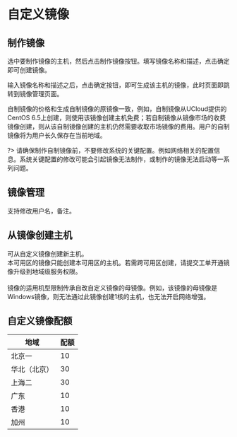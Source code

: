 

# 自定义镜像

## 制作镜像

选中要制作镜像的主机，然后点击制作镜像按钮。填写镜像名称和描述，点击确定即可创建镜像。

输入镜像名称和描述之后，点击确定按钮，即可生成该主机的镜像，此时页面即跳转到镜像管理页面。

自制镜像的价格和生成自制镜像的原镜像一致，例如，自制镜像从UCloud提供的CentOS
6.5上创建，则使用该镜像创建主机免费；若自制镜像从镜像市场的收费镜像创建，则从该自制镜像创建的主机仍然需要收取市场镜像的费用。用户的自制镜像将为用户长久保存在当前地域。<br>

?> 请确保制作自制镜像前，不要修改系统的关键配置。例如网络相关的配置信息。系统关键配置的修改可能会引起镜像无法制作，或制作的镜像无法启动等一系列问题。

## 镜像管理

支持修改用户名，备注。

## 从镜像创建主机

可从自定义镜像创建新主机。<br>
本可用区的镜像只能创建本可用区的主机。若需跨可用区创建，请提交工单开通镜像升级到地域级服务权限。<br>     
镜像的适用机型限制传承自改自定义镜像的母镜像。例如，该镜像的母镜像是Windows镜像，则无法通过此镜像创建1核的主机，也无法开启网络增强。

## 自定义镜像配额

| 地域  | 配额 |
| --- | -- |
| 北京一 | 10 |
| 华北（北京） | 30 |
| 上海二 | 30 |
| 广东  | 10 |
| 香港  | 10 |
| 加州  | 10 |

